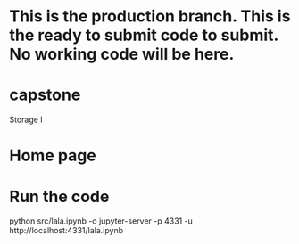 # This is the production branch. This is the ready to submit code to submit. No working code will be here.

# capstone
Storage l

# Home page


# Run the code
python src/lala.ipynb -o jupyter-server -p 4331 -u http://localhost:4331/lala.ipynb
